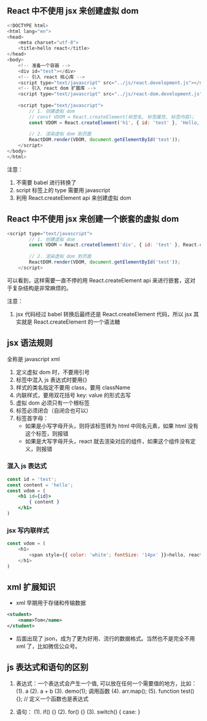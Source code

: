 ## React 中不使用 jsx 来创建虚拟 dom

``` js
<!DOCTYPE html>
<html lang="en">
<head>
	<meta charset="utf-8">
	<title>hello react</title>
</head>
<body>
	<!-- 准备一个容器 -->
	<div id="test"></div>
	<!-- 引入 react 核心库 -->
	<script type="text/javascript" src="../js/react.development.js"></script>
	<!-- 引入 react dom 扩展库 -->
	<script type="text/javascript" src="../js/react-dom.development.js"></script>
	
	<script type="text/javascript">
		// 1. 创建虚拟 dom
        // const VDOM = React.createElement(标签名, 标签属性, 标签内容);
		const VDOM = React.createElement('h1', { id: 'test' }, 'Hello, React');
		
		// 2. 渲染虚拟 dom 到页面
		ReactDOM.render(VDOM, document.getElementById('test'));
	</script>
</body>
</html>
```

注意：
1. 不需要 babel 进行转换了
2. script 标签上的 type 需要用 javascript
3. 利用 React.createElement api 来创建虚拟 dom

## React 中不使用 jsx 来创建一个嵌套的虚拟 dom

``` js
<script type="text/javascript">
		// 1. 创建虚拟 dom
		const VDOM = React.createElement('div', { id: 'test' }, React.createElement('span', {}, 'Hello, React'));
		
		// 2. 渲染虚拟 dom 到页面
		ReactDOM.render(VDOM, document.getElementById('test'));
	</script>
```

可以看到，这样需要一直不停的用 React.createElement api 来进行嵌套，这对于复杂结构是非常麻烦的。

注意：
1. jsx 代码经过 babel 转换后最终还是 React.createElement 代码，所以 jsx 其实就是 React.createElement 的一个语法糖

## jsx 语法规则
全称是 javascript xml

1. 定义虚拟 dom 时，不要用引号
2. 标签中混入 js 表达式时要用{}
3. 样式的类名指定不要用 class，要用 className
4. 内联样式，要用双花括号 key: value 的形式去写
5. 虚拟 dom 必须只有一个根标签
6. 标签必须闭合（自闭合也可以）
7. 标签首字母：
    - 如果是小写字母开头，则将该标签转为 html 中同名元素，如果 html 没有这个标签，则报错
    - 如果是大写字母开头，react 就去渲染对应的组件，如果这个组件没有定义，则报错

### 混入 js 表达式

``` jsx
const id = 'test';
const content = 'hello';
const vdom = (
    <h1 id={id}>
        { content }
    </h1>
)
```

### jsx 写内联样式

``` js
const vdom = (
    <h1>
        <span style={{ color: 'white'; fontSize: '14px' }}>hello, react!</span>
    </h1>
)
```

## xml 扩展知识

- xml 早期用于存储和传输数据

``` xml
<student>
    <name>Tom</name>
</student>
```

- 后面出现了 json，成为了更为好用、流行的数据格式。当然也不是完全不用 xml 了，比如微信公众号。

## js 表达式和语句的区别

1. 表达式：一个表达式会产生一个值, 可以放在任何一个需要值的地方，比如：
    (1). a
    (2). a + b
    (3). demo(1); 调用函数
    (4). arr.map();
    (5). function test() {}; // 定义一个函数也是表达式

2. 语句：
    (1). if() {}
    (2). for() {}
    (3). switch() { case: }


